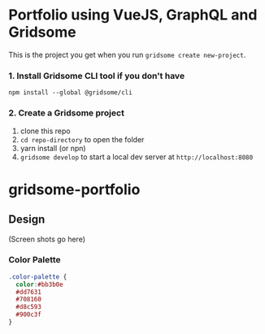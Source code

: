 # Portfolio using VueJS, GraphQL and Gridsome

This is the project you get when you run `gridsome create new-project`.

### 1. Install Gridsome CLI tool if you don't have

`npm install --global @gridsome/cli`

### 2. Create a Gridsome project

1. clone this repo
2. `cd repo-directory` to open the folder
3. yarn install (or npn)
4. `gridsome develop` to start a local dev server at `http://localhost:8080`

# gridsome-portfolio

## Design
(Screen shots go here)

### Color Palette

```scss
.color-palette {
  color:#bb3b0e
  #dd7631
  #708160
  #d8c593
  #900c3f
}
```
